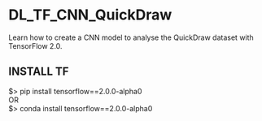 # DL_TF_CNN_QuickDraw  

Learn how to create a CNN model to analyse the QuickDraw dataset with TensorFlow 2.0.  

## INSTALL TF
$> pip install tensorflow==2.0.0-alpha0  
OR  
$> conda install tensorflow==2.0.0-alpha0

